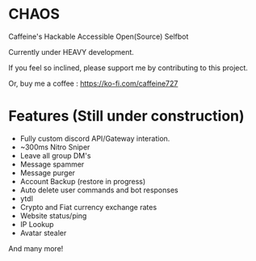 # CHAOS
Caffeine's Hackable Accessible Open(Source) Selfbot

Currently under HEAVY development.

If you feel so inclined, please support me by contributing to this project. 

Or, buy me a coffee : https://ko-fi.com/caffeine727

# Features (Still under construction)
- Fully custom discord API/Gateway interation.
- ~300ms Nitro Sniper
- Leave all group DM's
- Message spammer
- Message purger
- Account Backup (restore in progress)
- Auto delete user commands and bot responses
- ytdl
- Crypto and Fiat currency exchange rates
- Website status/ping
- IP Lookup
- Avatar stealer

And many more!
